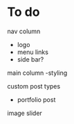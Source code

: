 # To do

nav column
  - logo
  - menu links
  - side bar?

main column
  -styling


custom post types
  - portfolio post


image slider

